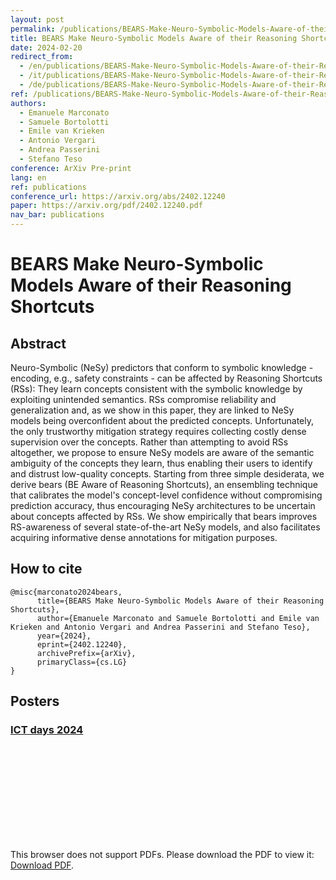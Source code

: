 ```yaml
---
layout: post
permalink: /publications/BEARS-Make-Neuro-Symbolic-Models-Aware-of-their-Reasoning-Shortcuts.html
title: BEARS Make Neuro-Symbolic Models Aware of their Reasoning Shortcuts
date: 2024-02-20
redirect_from:
  - /en/publications/BEARS-Make-Neuro-Symbolic-Models-Aware-of-their-Reasoning-Shortcuts.html
  - /it/publications/BEARS-Make-Neuro-Symbolic-Models-Aware-of-their-Reasoning-Shortcuts.html
  - /de/publications/BEARS-Make-Neuro-Symbolic-Models-Aware-of-their-Reasoning-Shortcuts.html
ref: /publications/BEARS-Make-Neuro-Symbolic-Models-Aware-of-their-Reasoning-Shortcuts.html
authors:
  - Emanuele Marconato
  - Samuele Bortolotti
  - Emile van Krieken
  - Antonio Vergari
  - Andrea Passerini
  - Stefano Teso
conference: ArXiv Pre-print
lang: en
ref: publications
conference_url: https://arxiv.org/abs/2402.12240
paper: https://arxiv.org/pdf/2402.12240.pdf
nav_bar: publications
---
```


# BEARS Make Neuro-Symbolic Models Aware of their Reasoning Shortcuts

## Abstract

Neuro-Symbolic (NeSy) predictors that conform to symbolic knowledge - encoding, e.g., safety constraints - can be affected by Reasoning Shortcuts (RSs): They learn concepts consistent with the symbolic knowledge by exploiting unintended semantics. RSs compromise reliability and generalization and, as we show in this paper, they are linked to NeSy models being overconfident about the predicted concepts. Unfortunately, the only trustworthy mitigation strategy requires collecting costly dense supervision over the concepts. Rather than attempting to avoid RSs altogether, we propose to ensure NeSy models are aware of the semantic ambiguity of the concepts they learn, thus enabling their users to identify and distrust low-quality concepts. Starting from three simple desiderata, we derive bears (BE Aware of Reasoning Shortcuts), an ensembling technique that calibrates the model's concept-level confidence without compromising prediction accuracy, thus encouraging NeSy architectures to be uncertain about concepts affected by RSs. We show empirically that bears improves RS-awareness of several state-of-the-art NeSy models, and also facilitates acquiring informative dense annotations for mitigation purposes. 

## How to cite

```
@misc{marconato2024bears,
      title={BEARS Make Neuro-Symbolic Models Aware of their Reasoning Shortcuts}, 
      author={Emanuele Marconato and Samuele Bortolotti and Emile van Krieken and Antonio Vergari and Andrea Passerini and Stefano Teso},
      year={2024},
      eprint={2402.12240},
      archivePrefix={arXiv},
      primaryClass={cs.LG}
}
```

## Posters

### [ICT days 2024](https://www.ictdays.it/en/home-en/)

<object data="/posters/2024_bears_ictdays.pdf" type="application/pdf" width="425px" height="600px" margin="auto">
    <embed src="/posters/2024_bears_ictdays.pdf" type="application/pdf">
        <p>This browser does not support PDFs. Please download the PDF to view it: <a href="/posters/2024_bears_ictdays.pdf">Download PDF</a>.</p>
    </embed>
</object>